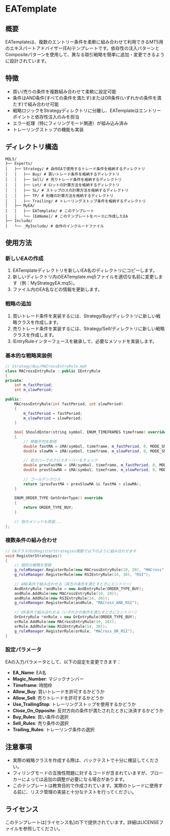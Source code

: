 # EATemplate

## 概要
EATemplateは、複数のエントリー条件を柔軟に組み合わせて利用できるMT5用のエキスパートアドバイザー(EA)テンプレートです。依存性の注入パターンとCompositeパターンを使用して、異なる取引戦略を簡単に追加・変更できるように設計されています。

## 特徴
- 買い/売りの条件を複数組み合わせて柔軟に設定可能
- 条件はAND条件(すべての条件を満たす)またはOR条件(いずれかの条件を満たす)で組み合わせ可能
- 戦略ロジックをStrategyディレクトリに分離し、EATemplateはエントリーポイントと依存性注入のみを担当
- エラー処理（特にフィリングモード関連）が組み込み済み
- トレーリングストップの機能も実装

## ディレクトリ構造
```
MQL5/
├── Experts/
│   ├── Strategy/ # 自作EAで使用するトレード条件を格納するディレクトリ
│   │   ├── Buy/ # 買いトレード条件を格納するディレクトリ
│   │   ├── Sell/ # 売りトレード条件を格納するディレクトリ
│   │   ├── Lot/ # ロットの計算方法を格納するディレクトリ
│   │   ├── SL/ # ストップロスの計算方法を格納するディレクトリ
│   │   ├── TP/ # 利確の計算方法を格納するディレクトリ
│   │   ├── Trailing/ # トレーリングストップ条件を格納するディレクトリ
│   ├── MyEA/
│   │   ├── EATemplate/ # このテンプレート
│   │   └── [EAName]/ # このテンプレートをベースに作成したEA
├── Include/
│   └── _MyInclude/ # 自作のインクルードファイル
```

## 使用方法

### 新しいEAの作成
1. EATemplateディレクトリを新しいEA名のディレクトリにコピーします。
2. 新しいディレクトリ内のEATemplate.mq5ファイルを適切な名前に変更します（例：MyStrategyEA.mq5）。
3. ファイル内のEA名などの情報を更新します。

### 戦略の追加
1. 買いトレード条件を実装するには、Strategy/Buy/ディレクトリに新しい戦略クラスを作成します。
2. 売りトレード条件を実装するには、Strategy/Sell/ディレクトリに新しい戦略クラスを作成します。
3. IEntryRuleインターフェースを継承して、必要なメソッドを実装します。

### 基本的な戦略実装例
```cpp
// Strategy/Buy/MACrossEntryRule.mqh
class MACrossEntryRule : public IEntryRule
{
private:
    int m_fastPeriod;
    int m_slowPeriod;
    
public:
    MACrossEntryRule(int fastPeriod, int slowPeriod)
    {
        m_fastPeriod = fastPeriod;
        m_slowPeriod = slowPeriod;
    }
    
    bool ShouldEnter(string symbol, ENUM_TIMEFRAMES timeframe) override
    {
        // 移動平均を取得
        double fastMA = iMA(symbol, timeframe, m_fastPeriod, 0, MODE_SMA, PRICE_CLOSE, 1);
        double slowMA = iMA(symbol, timeframe, m_slowPeriod, 0, MODE_SMA, PRICE_CLOSE, 1);
        
        // 前のバーでのクロスオーバーをチェック
        double prevFastMA = iMA(symbol, timeframe, m_fastPeriod, 0, MODE_SMA, PRICE_CLOSE, 2);
        double prevSlowMA = iMA(symbol, timeframe, m_slowPeriod, 0, MODE_SMA, PRICE_CLOSE, 2);
        
        // ゴールデンクロス
        return (prevFastMA < prevSlowMA && fastMA > slowMA);
    }
    
    ENUM_ORDER_TYPE GetOrderType() override
    {
        return ORDER_TYPE_BUY;
    }
    
    // 他のメソッドも実装...
};
```

### 複数条件の組み合わせ
```cpp
// EAクラス内のRegisterStrategies関数で以下のように組み合わせます
void RegisterStrategies()
{
    // 個別の戦略を登録
    g_ruleManager.RegisterRule(new MACrossEntryRule(10, 20), "MACross");
    g_ruleManager.RegisterRule(new RSIEntryRule(14, 30), "RSI");
    
    // AND条件で組み合わせる（両方の条件を満たすときにエントリー）
    AndEntryRule *andRule = new AndEntryRule(ORDER_TYPE_BUY);
    andRule.AddRule(new MACrossEntryRule(10, 20));
    andRule.AddRule(new RSIEntryRule(14, 30));
    g_ruleManager.RegisterRule(andRule, "MACross_AND_RSI");
    
    // OR条件で組み合わせる（いずれかの条件を満たすときにエントリー）
    OrEntryRule *orRule = new OrEntryRule(ORDER_TYPE_BUY);
    orRule.AddRule(new MACrossEntryRule(10, 20));
    orRule.AddRule(new RSIEntryRule(14, 30));
    g_ruleManager.RegisterRule(orRule, "MACross_OR_RSI");
}
```

### 設定パラメータ
EAの入力パラメータとして、以下の設定を変更できます：
- **EA_Name**: EA名
- **Magic_Number**: マジックナンバー
- **Timeframe**: 時間枠
- **Allow_Buy**: 買いトレードを許可するかどうか
- **Allow_Sell**: 売りトレードを許可するかどうか
- **Use_TrailingStop**: トレーリングストップを使用するかどうか
- **Close_On_Opposite**: 反対方向の条件が満たされたときに決済するかどうか
- **Buy_Rules**: 買い条件の選択
- **Sell_Rules**: 売り条件の選択
- **Trailing_Rules**: トレーリング条件の選択

## 注意事項
- 実際の戦略クラスを作成する際は、バックテストで十分に検証してください。
- フィリングモードの互換性問題に対するコードが含まれていますが、ブローカーによっては追加の調整が必要になる場合があります。
- このテンプレートは教育目的で作成されています。実際のトレードに使用する前に、リスク管理の実装と十分なテストを行ってください。

## ライセンス
このテンプレートは[ライセンス名]の下で提供されています。詳細はLICENSEファイルを参照してください。 